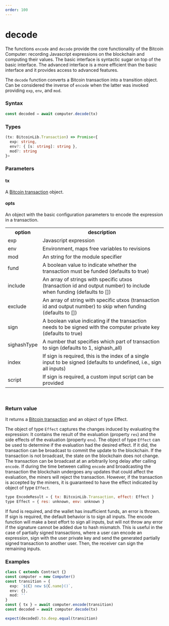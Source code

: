```yaml
---
order: 100
---
```


# decode

The functions ``encode`` and ``decode`` provide the core functionality of the Bitcoin Computer: recording Javascript expressions on the blockchain and computing their values. The basic interface is syntactic sugar on top of the basic interface. The advanced interface is a more efficient than the basic interface and it provides access to advanced features.

The ``decode`` function converts a Bitcoin transaction into a transition object. Can be considered the inverse of ``encode`` when the latter was invoked providing ``exp``, ``env``, and ``mod``.

### Syntax
```js
const decoded = await computer.decode(tx)
```

### Types
```ts
(tx: BitcoinLib.Transaction) => Promise<{
  exp: string,
  env?: { [s: string]: string },
  mod?: string
}>
```

### Parameters

#### tx

A [Bitcoin transaction](https://github.com/bitcoin-computer/monorepo/blob/main/packages/nakamotojs-lib/ts_src/transaction.ts) object.

#### opts
An object with the basic configuration parameters to encode the expression in a transaction.

<div align="center" style="font-size: 14px;">
  <table>
    <tr>
      <th>option</th>
      <th>description</th>
    </tr>
    <tr>
      <td>exp</td>
      <td>Javascript expression</td>
    </tr>
    <tr>
      <td>env</td>
      <td>Environment, maps free variables to revisions</td>
    </tr>
    <tr>
      <td>mod</td>
      <td>An string for the module specifier</td>
    </tr>
    <tr>
      <td>fund</td>
      <td>A boolean value to indicate whether the transaction must be funded (defaults to true) </td>
    </tr>
    <tr>
      <td>include</td>
      <td>An array of strings with specific utxos (transaction id and output number) to include when funding (defaults to [])</td>
    </tr>
    <tr>
      <td>exclude</td>
      <td>An array of string with specific utxos  (transaction id and output number) to skip when funding (defaults to [])</td>
    </tr>
    <tr>
      <td>sign</td>
      <td>A boolean value indicating if the transaction needs to be signed with the computer private key (defaults to true)</td>
    </tr>
    <tr>
      <td>sighashType</td>
      <td>A number that specifies which part of transaction to sign (defaults to 1, sighash_all)</td>
    </tr>
    <tr>
      <td>index</td>
      <td>If sign is required, this is the index of a single input to be signed (defaults to undefined, i.e., sign all inputs)</td>
    </tr>
    <tr>
      <td>script</td>
      <td>If sign is required, a custom input script can be provided</td>
    </tr>
  </table>
</div>

<br>

### Return value

It returns a [Bitcoin transaction](https://github.com/bitcoin-computer/monorepo/blob/main/packages/nakamotojs-lib/ts_src/transaction.ts) and an object of type Effect.

The object of type ``Effect`` captures the changes induced by evaluating the expression: It contains the result of the evaluation (property ``res``) and the side effects of the evaluation (property ``env``). The object of type ``Effect`` can be used to determine if the evaluation had the desired effect. If it did, the transaction can be broadcast to commit the update to the blockchain. If the transaction is not broadcast, the state on the blockchain does not change. The transaction can be broadcast at an arbitrarily long delay after calling ``encode``. If during the time between calling ``encode`` and broadcasting the transaction the blockchain undergoes any updates that could affect the evaluation, the miners will reject the transaction. However, if the transaction is accepted by the miners, it is guaranteed to have the effect indicated by object of type ``Effect``.

```js
type EncodeResult = { tx: BitcoinLib.Transaction, effect: Effect }
type Effect = { res: unknown, env: unknown }
```

If fund is required, and the wallet has insufficient funds, an error is thrown.
If sign is required, the default behavior is to sign all inputs. 
The encode function will make a best effort to sign all inputs, but will not throw any error if the signature cannot be added due to hash mismatch. This is useful in the case of partially signed transactions, where a user can encode an expression, sign with the user private key and send the generated partially signed transaction to another user. Then, the receiver can sign the remaining inputs.

<!-- TODO: describe that when signing, some errors are swallowed in order to enable partially signed transactions -->


### Examples
```ts
class C extends Contract {}
const computer = new Computer()
const transition = {
  exp: `${C} new ${C.name}()`,
  env: {},
  mod: ''
}
const { tx } = await computer.encode(transition)
const decoded = await computer.decode(tx)

expect(decoded).to.deep.equal(transition)
```